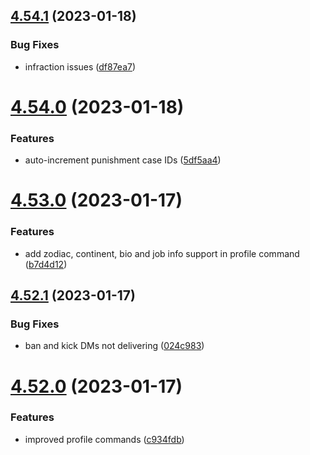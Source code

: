 ## [4.54.1](https://github.com/onesoft-sudo/sudobot/compare/v4.54.0...v4.54.1) (2023-01-18)


### Bug Fixes

* infraction issues ([df87ea7](https://github.com/onesoft-sudo/sudobot/commit/df87ea7c0843e9ce6bbdf683c89d7940abc4ff0f))



# [4.54.0](https://github.com/onesoft-sudo/sudobot/compare/v4.53.0...v4.54.0) (2023-01-18)


### Features

* auto-increment punishment case IDs ([5df5aa4](https://github.com/onesoft-sudo/sudobot/commit/5df5aa4e9826f48aaeab862fdd92dff41dd02ed6))



# [4.53.0](https://github.com/onesoft-sudo/sudobot/compare/v4.52.1...v4.53.0) (2023-01-17)


### Features

* add zodiac, continent, bio and job info support in profile command ([b7d4d12](https://github.com/onesoft-sudo/sudobot/commit/b7d4d12f21a5cf5b99e10642abe5e1be5b3717b7))



## [4.52.1](https://github.com/onesoft-sudo/sudobot/compare/v4.52.0...v4.52.1) (2023-01-17)


### Bug Fixes

* ban and kick DMs not delivering ([024c983](https://github.com/onesoft-sudo/sudobot/commit/024c983f611f6e24a0692a43e9dc0e9421ec1404))



# [4.52.0](https://github.com/onesoft-sudo/sudobot/compare/v4.51.0...v4.52.0) (2023-01-17)


### Features

* improved profile commands ([c934fdb](https://github.com/onesoft-sudo/sudobot/commit/c934fdb89b423b311f7fa655fb06e7ef0fa8f734))



